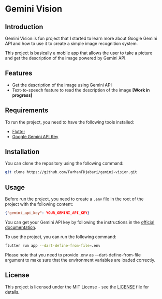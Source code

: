 # Gemini Vision

## Introduction

Gemini Vision is fun project that I started to learn more about Google Gemini API and how to use it to create a simple image recognition system.

This project is basically a mobile app that allows the user to take a picture and get the description of the image powered by Gemini API.

## Features

- Get the description of the image using Gemini API
- Text-to-speech feature to read the description of the image **[Work in progress]**

## Requirements

To run the project, you need to have the following tools installed:

- [Flutter](https://flutter.dev/docs/get-started/install)
- [Google Gemini API Key](https://ai.google.dev/gemini-api/docs/vision?lang=rest#set-up-project-and-key)

## Installation

You can clone the repository using the following command:

```bash
git clone https://github.com/FarhanFDjabari/gemini-vision.git
```

## Usage

Before run the project, you need to create a `.env` file in the root of the project with the following content:

```json
{"gemini_api_key": YOUR_GEMINI_API_KEY}
```

You can get your Gemini API key by following the instructions in the [official documentation](https://ai.google.dev/gemini-api/docs/vision?lang=rest#set-up-project-and-key).

To use the project, you can run the following command:

```bash
flutter run app --dart-define-from-file=.env
```

Please note that you need to provide .env as --dart-define-from-file argument to make sure that the environment variables are loaded correctly.

## License

This project is licensed under the MIT License - see the [LICENSE](LICENSE) file for details.
